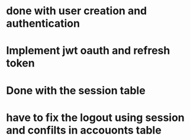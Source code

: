 # done with user creation and authentication 
# Implement jwt oauth and refresh token 
# Done with the session table 

# have to fix the logout using session and confilts in accouonts table 
